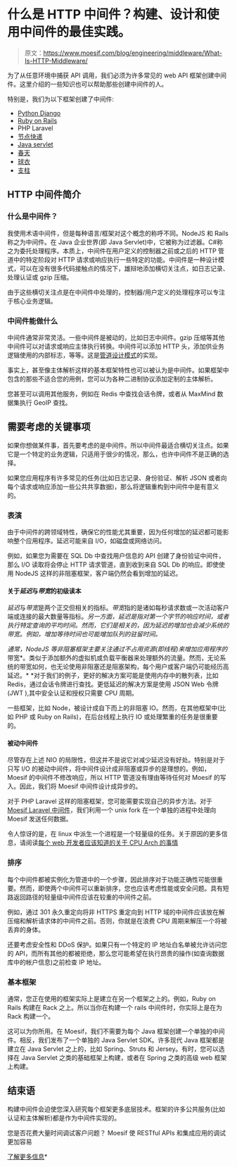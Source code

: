 # 什么是 HTTP 中间件？构建、设计和使用中间件的最佳实践。

> 原文：<https://www.moesif.com/blog/engineering/middleware/What-Is-HTTP-Middleware/>

为了从任意环境中捕获 API 调用，我们必须为许多常见的 web API 框架创建中间件。这里介绍的一些知识也可以帮助那些创建中间件的人。

特别是，我们为以下框架创建了中间件:

*   [Python Django](https://www.djangoproject.com/)
*   [Ruby on Rails](http://rubyonrails.org/)
*   PHP Laravel
*   [节点快递](https://expressjs.com/)
*   [Java servlet](http://docs.oracle.com/javaee/6/tutorial/doc/bnafd.html)
*   [春天](http://spring.io/)
*   [球衣](https://jersey.java.net/)
*   [支柱](https://struts.apache.org/)

## HTTP 中间件简介

### 什么是中间件？

我使用术语中间件，但是每种语言/框架对这个概念的称呼不同。NodeJS 和 Rails 称之为中间件。在 Java 企业世界(即 Java Servlet)中，它被称为过滤器。C#称之为委托处理程序。本质上，中间件在用户定义的控制器之前或之后的 HTTP 管道中的特定阶段对 HTTP 请求或响应执行一些特定的功能。中间件是一种设计模式，可以在没有很多代码接触点的情况下，雄辩地添加横切关注点，如日志记录、处理认证或 gzip 压缩。

由于这些横切关注点是在中间件中处理的，控制器/用户定义的处理程序可以专注于核心业务逻辑。

### 中间件能做什么

中间件通常非常灵活。一些中间件是被动的，比如日志中间件。gzip 压缩等其他中间件可以对请求或响应主体执行转换。中间件可以添加 HTTP 头，添加供业务逻辑使用的内部标志，等等。这是[管道设计模式](https://www.cise.ufl.edu/research/ParallelPatterns/PatternLanguage/AlgorithmStructure/Pipeline.htm)的实现。

事实上，甚至像主体解析这样的基本框架特性也可以被认为是中间件。如果框架中包含的那些不适合您的用例，您可以为各种二进制协议添加定制的主体解析。

您甚至可以调用其他服务，例如在 Redis 中查找会话令牌，或者从 MaxMind 数据集执行 GeoIP 查找。

## 需要考虑的关键事项

如果你想做某件事，首先要考虑的是中间件。所以中间件最适合横切关注点。如果它是一个特定的业务逻辑，只适用于很少的情况，那么，也许中间件不是正确的选择。

如果您应用程序有许多常见的任务(比如日志记录、身份验证、解析 JSON 或者向每个请求或响应添加一些公共共享数据)，那么将逻辑重构到中间件中是有意义的。

### 表演

由于中间件的跨领域特性，确保它的性能尤其重要，因为任何增加的延迟都可能影响整个应用程序。延迟可能来自 I/O，如磁盘或网络访问。

例如，如果您为需要在 SQL Db 中查找用户信息的 API 创建了身份验证中间件，那么 I/O 读取将会停止 HTTP 请求管道，直到收到来自 SQL Db 的响应。即使使用 NodeJS 这样的非阻塞框架，客户端仍然会看到增加的延迟。

#### 关于*延迟*与*带宽*的初级读本

*延迟*与*带宽*是两个正交但相关的指标。*带宽*指的是诸如每秒请求数或一次活动客户端或连接的最大数量等指标。*另一方面，延迟是指对第一个字节的响应时间，或者执行特定查询的平均时间。然而，它们是相关的，因为延迟的增加也会减少系统的带宽。例如，增加等待时间也可能增加队列的驻留时间。*

 *通常，NodeJS 等非阻塞框架主要关注通过不占用资源(即线程)来增加应用程序的*带宽*。类似于添加额外的虚拟机或负载平衡器来处理额外的流量。然而，无论系统的带宽如何，也无论使用非阻塞还是阻塞架构，每个用户或客户端仍可能经历高延迟。*  *对于我们的例子，更好的解决方案可能是使用内存中的散列表，比如 Redis，通过会话令牌进行查找。更低延迟的解决方案是使用 JSON Web 令牌(JWT ),其中安全认证和授权只需要 CPU 周期。

一些框架，比如 Node，被设计成自下而上的非阻塞 IO。然而，在其他框架中(比如 PHP 或 Ruby on Rails)，在后台线程上执行 IO 或处理繁重的任务是很重要的。

#### 被动中间件

尽管存在上述 NIO 的局限性，但这并不是说它对减少延迟没有好处。特别是对于只写 I/O 的被动中间件，将中间件设计成非阻塞或异步的是理想的。例如，Moesif 的中间件不修改响应，所以 HTTP 管道没有理由等待任何对 Moesif 的写入。因此，我们将 Moesif 中间件设计成异步的。

对于 PHP Laravel 这样的阻塞框架，您可能需要实现自己的异步方法。对于 [Moesif Laravel 中间件](https://github.com/Moesif/moesif-laravel)，我们利用一个 unix fork 在一个单独的进程中处理向 Moesif 发送任何数据。

令人惊讶的是，在 linux 中派生一个进程是一个轻量级的任务。关于原因的更多信息，请阅读[每个 web 开发者应该知道的关于 CPU Arch 的事情](/blog/technical/cpu-arch/What-Every-Web-Developer-Should-Know-About-CPU-Arch-Part1/#doesnt-this-mean-processes-have-to-replicate-code-and-data-in-memory)

### 排序

每个中间件都被实例化为管道中的一个步骤，因此排序对于功能正确性可能很重要。然而，即使两个中间件可以重新排序，您也应该考虑性能或安全问题。具有短路返回路径的轻量级中间件应该在较重的中间件之前。

例如，通过 301 永久重定向将非 HTTPS 重定向到 HTTP 域的中间件应该放在解压缩和解析请求体的中间件之前。否则，你就是在浪费 CPU 周期来解压一个将被丢弃的身体。

还要考虑安全性和 DDoS 保护。如果只有一个特定的 IP 地址白名单被允许访问您的 API，而所有其他的都被拒绝，那么您可能希望在执行昂贵的操作(如查询数据库中的帐户信息)之前检查 IP 地址。

### 基本框架

通常，您正在使用的框架实际上是建立在另一个框架之上的。例如，Ruby on Rails 构建在 Rack 之上。所以当你在构建一个 rails 中间件时，你实际上是在为 Rack 构建一个。

这可以为你所用。在 Moesif，我们不需要为每个 Java 框架创建一个单独的中间件。相反，我们发布了一个单独的 Java Servlet SDK。许多现代 Java 框架都是建立在 Java Servlet 之上的，比如 Spring、Struts 和 Jersey。有时，您可以选择在 Java Servlet 之类的基础框架上构建，或者在 Spring 之类的高级 web 框架上构建。

## 结束语

构建中间件会迫使您深入研究每个框架更多底层技术。框架的许多公共服务(比如认证和主体解析)都是作为中间件实现的。

您是否花费大量时间调试客户问题？
Moesif 使 RESTful APIs 和集成应用的调试更加容易

[了解更多信息](https://www.moesif.com?utm_source=blog)*